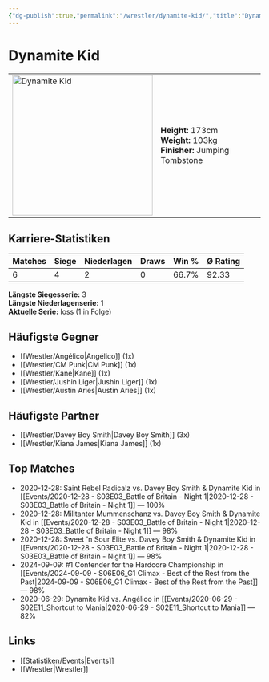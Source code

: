 ```yaml
---
{"dg-publish":true,"permalink":"/wrestler/dynamite-kid/","title":"Dynamite Kid","tags":["wrestler"],"noteIcon":""}
---
```



# Dynamite Kid

<table>
        <tr>
        <td><img src="https://github.com/CptSpaulding1980/choke-slam-wrestling/releases/download/images/Dynamite_Kid.png" width="280" alt="Dynamite Kid"></td>
        <td>
        <b>Height:</b> 173cm<br>
        <b>Weight:</b> 103kg<br>
        <b>Finisher:</b> Jumping Tombstone<br>
        </td>
        </tr>
        </table>
        
## Karriere-Statistiken

| Matches | Siege | Niederlagen | Draws | Win % | Ø Rating |
|---------|-------|-------------|-------|-------|-----------|
| 6 | 4 | 2 | 0 | 66.7% | 92.33 |

**Längste Siegesserie:** 3<br>**Längste Niederlagenserie:** 1<br>**Aktuelle Serie:** loss (1 in Folge)


## Häufigste Gegner
- [[Wrestler/Angélico\|Angélico]] (1x)
- [[Wrestler/CM Punk\|CM Punk]] (1x)
- [[Wrestler/Kane\|Kane]] (1x)
- [[Wrestler/Jushin Liger\|Jushin Liger]] (1x)
- [[Wrestler/Austin Aries\|Austin Aries]] (1x)

## Häufigste Partner
- [[Wrestler/Davey Boy Smith\|Davey Boy Smith]] (3x)
- [[Wrestler/Kiana James\|Kiana James]] (1x)

## Top Matches
- 2020-12-28: Saint Rebel Radicalz vs. Davey Boy Smith & Dynamite Kid in [[Events/2020-12-28 - S03E03_Battle of Britain - Night 1\|2020-12-28 - S03E03_Battle of Britain - Night 1]] — 100%
- 2020-12-28: Militanter Mummenschanz vs. Davey Boy Smith & Dynamite Kid in [[Events/2020-12-28 - S03E03_Battle of Britain - Night 1\|2020-12-28 - S03E03_Battle of Britain - Night 1]] — 98%
- 2020-12-28: Sweet 'n Sour Elite vs. Davey Boy Smith & Dynamite Kid in [[Events/2020-12-28 - S03E03_Battle of Britain - Night 1\|2020-12-28 - S03E03_Battle of Britain - Night 1]] — 98%
- 2024-09-09: #1 Contender for the Hardcore Championship in [[Events/2024-09-09 - S06E06_G1 Climax - Best of the Rest from the Past\|2024-09-09 - S06E06_G1 Climax - Best of the Rest from the Past]] — 98%
- 2020-06-29: Dynamite Kid vs. Angélico in [[Events/2020-06-29 - S02E11_Shortcut to Mania\|2020-06-29 - S02E11_Shortcut to Mania]] — 82%

## Links
- [[Statistiken/Events\|Events]]
- [[Wrestler\|Wrestler]]
